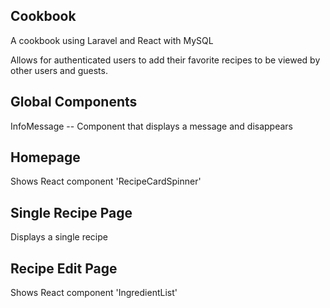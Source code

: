 ## Cookbook

A cookbook using Laravel and React with MySQL

Allows for authenticated users to add their favorite recipes to be viewed by other users and guests.

## Global Components

InfoMessage -- Component that displays a message and disappears

## Homepage

Shows React component 'RecipeCardSpinner'

## Single Recipe Page

Displays a single recipe

## Recipe Edit Page

Shows React component 'IngredientList'